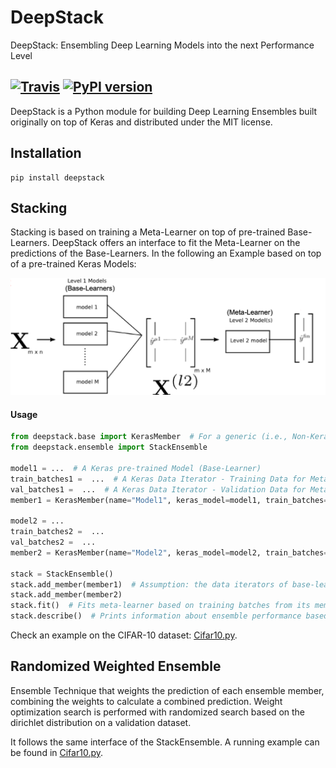 # DeepStack

DeepStack: Ensembling Deep Learning Models into the next Performance Level

[![Travis](https://travis-ci.com/jcborges/DeepStack.svg?branch=master)](https://travis-ci.com/jcborges/DeepStack) [![PyPI version](https://badge.fury.io/py/deepstack.svg)](https://badge.fury.io/py/deepstack)
---

DeepStack is a Python module for building Deep Learning Ensembles built originally on top of Keras and distributed under the MIT license.


## Installation
```
pip install deepstack
```

## Stacking
Stacking is based on training a Meta-Learner on top of pre-trained Base-Learners.
DeepStack offers an interface to fit the Meta-Learner on the predictions of the Base-Learners.
In the following an Example based on top of a pre-trained Keras Models:

![](./Stacking.png)


#### Usage 

```python
from deepstack.base import KerasMember  # For a generic (i.e., Non-Keras Model) check the class `Member`
from deepstack.ensemble import StackEnsemble

model1 = ...  # A Keras pre-trained Model (Base-Learner)
train_batches1 =  ...  # A Keras Data Iterator - Training Data for Meta-Learner
val_batches1 =  ...  # A Keras Data Iterator - Validation Data for Meta-Learner
member1 = KerasMember(name="Model1", keras_model=model1, train_batches=train_batches1, val_batches=val_batches1)

model2 = ...  
train_batches2 =  ...  
val_batches2 =  ...  
member2 = KerasMember(name="Model2", keras_model=model2, train_batches=train_batches2, val_batches=val_batches2)

stack = StackEnsemble()
stack.add_member(member1)  # Assumption: the data iterators of base-learners iterate over the same data and have same shape and classes.
stack.add_member(member2)
stack.fit()  # Fits meta-learner based on training batches from its members (base-learners)
stack.describe()  # Prints information about ensemble performance based on validation data
```

Check an example on the CIFAR-10 dataset: [Cifar10.py](./examples/Cifar10.py).

## Randomized Weighted Ensemble
Ensemble Technique that weights the prediction of each ensemble member, combining the weights to calculate a combined prediction.  Weight optimization search is performed with randomized search based on the dirichlet distribution on a validation dataset. 

It follows the same interface of the StackEnsemble. A running example can be found in [Cifar10.py](./examples/Cifar10.py).
